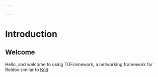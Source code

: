 ```yaml
---

---
```


# Introduction

## Welcome

Hello, and welcome to using TGFramework, a networking framework for Roblox similar to [Knit](https://sleitnick.github.io/Knit)